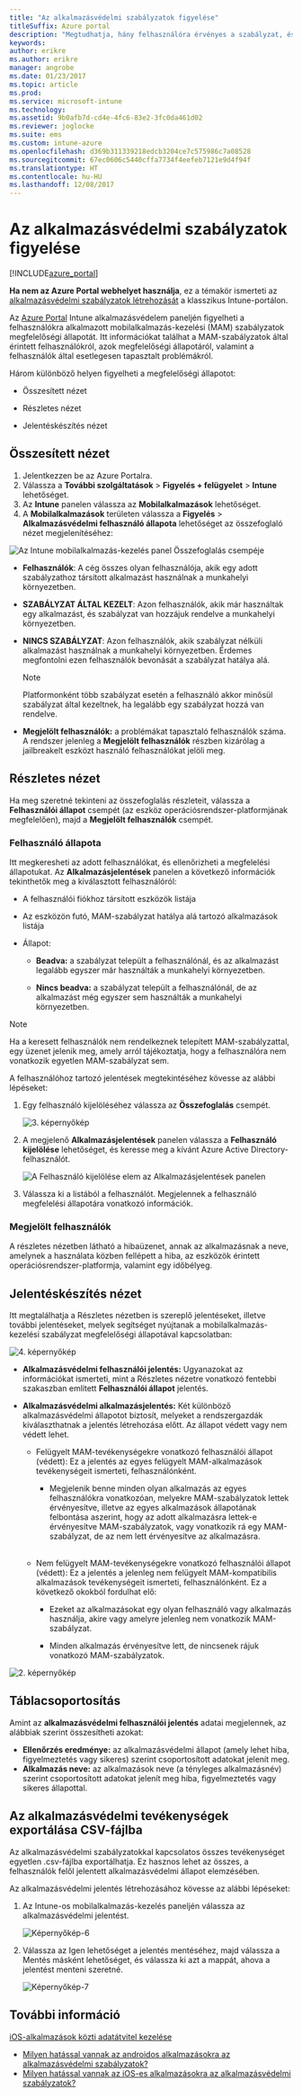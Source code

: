 ```yaml
---
title: "Az alkalmazásvédelmi szabályzatok figyelése"
titleSuffix: Azure portal
description: "Megtudhatja, hány felhasználóra érvényes a szabályzat, és lefúrással megjelenítheti a részleteket.”"
keywords: 
author: erikre
ms.author: erikre
manager: angrobe
ms.date: 01/23/2017
ms.topic: article
ms.prod: 
ms.service: microsoft-intune
ms.technology: 
ms.assetid: 9b0afb7d-cd4e-4fc6-83e2-3fc0da461d02
ms.reviewer: joglocke
ms.suite: ems
ms.custom: intune-azure
ms.openlocfilehash: d369b311339218edcb3204ce7c575986c7a08528
ms.sourcegitcommit: 67ec0606c5440cffa7734f4eefeb7121e9d4f94f
ms.translationtype: HT
ms.contentlocale: hu-HU
ms.lasthandoff: 12/08/2017
---
```

# <a name="how-to-monitor-app-protection-policies"></a>Az alkalmazásvédelmi szabályzatok figyelése
[!INCLUDE[azure_portal](./includes/azure_portal.md)]

**Ha nem az Azure Portal webhelyet használja**, ez a témakör ismerteti az [alkalmazásvédelmi szabályzatok létrehozását](https://docs.microsoft.com/intune-classic/deploy-use/create-and-deploy-mobile-app-management-policies-with-microsoft-intune) a klasszikus Intune-portálon.


Az [Azure Portal](https://portal.azure.com) Intune alkalmazásvédelem paneljén figyelheti a felhasználókra alkalmazott mobilalkalmazás-kezelési (MAM) szabályzatok megfelelőségi állapotát. Itt információkat találhat a MAM-szabályzatok által érintett felhasználókról, azok megfelelőségi állapotáról, valamint a felhasználók által esetlegesen tapasztalt problémákról.

Három különböző helyen figyelheti a megfelelőségi állapotot:

-   Összesített nézet

-   Részletes nézet

-   Jelentéskészítés nézet

## <a name="summary-view"></a>Összesített nézet

1. Jelentkezzen be az Azure Portalra.
2. Válassza a **További szolgáltatások** > **Figyelés + felügyelet** > **Intune** lehetőséget.
3. Az **Intune** panelen válassza az **Mobilalkalmazások** lehetőséget.
4. A **Mobilalkalmazások** területen válassza a **Figyelés** > **Alkalmazásvédelmi felhasználó állapota** lehetőséget az összefoglaló nézet megjelenítéséhez:

![Az Intune mobilalkalmazás-kezelés panel Összefoglalás csempéje](./media/app-protection-user-status-summary.png)

-   **Felhasználók**: A cég összes olyan felhasználója, akik egy adott szabályzathoz társított alkalmazást használnak a munkahelyi környezetben.

-   **SZABÁLYZAT ÁLTAL KEZELT**: Azon felhasználók, akik már használtak egy alkalmazást, és szabályzat van hozzájuk rendelve a munkahelyi környezetben.

-   **NINCS SZABÁLYZAT**: Azon felhasználók, akik szabályzat nélküli alkalmazást használnak a munkahelyi környezetben. Érdemes megfontolni ezen felhasználók bevonását a szabályzat hatálya alá.
    > [!NOTE]
    > Platformonként több szabályzat esetén a felhasználó akkor minősül szabályzat által kezeltnek, ha legalább egy szabályzat hozzá van rendelve.

- **Megjelölt felhasználók:** a problémákat tapasztaló felhasználók száma. A rendszer jelenleg a **Megjelölt felhasználók** részben kizárólag a jailbreakelt eszközt használó felhasználókat jelöli meg.


## <a name="detailed-view"></a>Részletes nézet
Ha meg szeretné tekinteni az összefoglalás részleteit, válassza a **Felhasználói állapot** csempét (az eszköz operációsrendszer-platformjának megfelelően), majd a **Megjelölt felhasználók** csempét.

### <a name="user-status"></a>Felhasználó állapota
Itt megkeresheti az adott felhasználókat, és ellenőrizheti a megfelelési állapotukat. Az **Alkalmazásjelentések** panelen a következő információk tekinthetők meg a kiválasztott felhasználóról:
- A felhasználói fiókhoz társított eszközök listája

- Az eszközön futó, MAM-szabályzat hatálya alá tartozó alkalmazások listája

- Állapot:

  - **Beadva:** a szabályzat települt a felhasználónál, és az alkalmazást legalább egyszer már használták a munkahelyi környezetben.

  - **Nincs beadva:** a szabályzat települt a felhasználónál, de az alkalmazást még egyszer sem használták a munkahelyi környezetben.

>[!NOTE]
> Ha a keresett felhasználók nem rendelkeznek telepített MAM-szabályzattal, egy üzenet jelenik meg, amely arról tájékoztatja, hogy a felhasználóra nem vonatkozik egyetlen MAM-szabályzat sem.

A felhasználóhoz tartozó jelentések megtekintéséhez kövesse az alábbi lépéseket:

1.  Egy felhasználó kijelöléséhez válassza az **Összefoglalás** csempét.

    ![3. képernyőkép](./media/MAM-reporting-6.png)

2. A megjelenő **Alkalmazásjelentések** panelen válassza a **Felhasználó kijelölése** lehetőséget, és keresse meg a kívánt Azure Active Directory-felhasználót.

    ![A Felhasználó kijelölése elem az Alkalmazásjelentések panelen](./media/MAM-reporting-2.png)

3. Válassza ki a listából a felhasználót. Megjelennek a felhasználó megfelelési állapotára vonatkozó információk.

### <a name="flagged-users"></a>Megjelölt felhasználók
A részletes nézetben látható a hibaüzenet, annak az alkalmazásnak a neve, amelynek a használata közben fellépett a hiba, az eszközök érintett operációsrendszer-platformja, valamint egy időbélyeg.

## <a name="reporting-view"></a>Jelentéskészítés nézet

Itt megtalálhatja a Részletes nézetben is szereplő jelentéseket, illetve további jelentéseket, melyek segítséget nyújtanak a mobilalkalmazás-kezelési szabályzat megfelelőségi állapotával kapcsolatban:

![4. képernyőkép](./media/MAM-reporting-7.png)

-   **Alkalmazásvédelmi felhasználói jelentés:** Ugyanazokat az információkat ismerteti, mint a Részletes nézetre vonatkozó fentebbi szakaszban említett **Felhasználói állapot** jelentés.

-   **Alkalmazásvédelmi alkalmazásjelentés:** Két különböző alkalmazásvédelmi állapotot biztosít, melyeket a rendszergazdák kiválaszthatnak a jelentés létrehozása előtt. Az állapot védett vagy nem védett lehet.

    -   Felügyelt MAM-tevékenységekre vonatkozó felhasználói állapot (védett): Ez a jelentés az egyes felügyelt MAM-alkalmazások tevékenységeit ismerteti, felhasználónként.

        -   Megjelenik benne minden olyan alkalmazás az egyes felhasználókra vonatkozóan, melyekre MAM-szabályzatok lettek érvényesítve, illetve az egyes alkalmazások állapotának felbontása aszerint, hogy az adott alkalmazásra lettek-e érvényesítve MAM-szabályzatok, vagy vonatkozik rá egy MAM-szabályzat, de az nem lett érvényesítve az alkalmazásra.
<br></br>
    -   Nem felügyelt MAM-tevékenységekre vonatkozó felhasználói állapot (védett): Ez a jelentés a jelenleg nem felügyelt MAM-kompatibilis alkalmazások tevékenységeit ismerteti, felhasználónként. Ez a következő okokból fordulhat elő:

        -   Ezeket az alkalmazásokat egy olyan felhasználó vagy alkalmazás használja, akire vagy amelyre jelenleg nem vonatkozik MAM-szabályzat.

        -   Minden alkalmazás érvényesítve lett, de nincsenek rájuk vonatkozó MAM-szabályzatok.

![2. képernyőkép](./media/MAM-reporting-4.png)

## <a name="table-grouping"></a>Táblacsoportosítás

Amint az **alkalmazásvédelmi felhasználói jelentés** adatai megjelennek, az alábbiak szerint összesítheti azokat:

- **Ellenőrzés eredménye:** az alkalmazásvédelmi állapot (amely lehet hiba, figyelmeztetés vagy sikeres) szerint csoportosított adatokat jelenít meg.
- **Alkalmazás neve:** az alkalmazások neve (a tényleges alkalmazásnév) szerint csoportosított adatokat jelenít meg hiba, figyelmeztetés vagy sikeres állapottal.

## <a name="export-app-protection-activities-to-csv"></a>Az alkalmazásvédelmi tevékenységek exportálása CSV-fájlba

Az alkalmazásvédelmi szabályzatokkal kapcsolatos összes tevékenységet egyetlen .csv-fájlba exportálhatja. Ez hasznos lehet az összes, a felhasználók felől jelentett alkalmazásvédelmi állapot elemzésében.

Az alkalmazásvédelmi jelentés létrehozásához kövesse az alábbi lépéseket:

1. Az Intune-os mobilalkalmazás-kezelés paneljén válassza az alkalmazásvédelmi jelentést.

    ![Képernyőkép-6](./media/app-protection-report-csv-2.png)

2. Válassza az Igen lehetőséget a jelentés mentéséhez, majd válassza a Mentés másként lehetőséget, és válassza ki azt a mappát, ahova a jelentést menteni szeretné.

    ![Képernyőkép-7](./media/app-protection-report-csv-1.png)

## <a name="see-also"></a>További információ
[iOS-alkalmazások közti adatátvitel kezelése](data-transfer-between-apps-manage-ios.md)

* [Milyen hatással vannak az androidos alkalmazásokra az alkalmazásvédelmi szabályzatok?](app-protection-enabled-apps-android.md)
* [Milyen hatással vannak az iOS-es alkalmazásokra az alkalmazásvédelmi szabályzatok?](app-protection-enabled-apps-ios.md)
